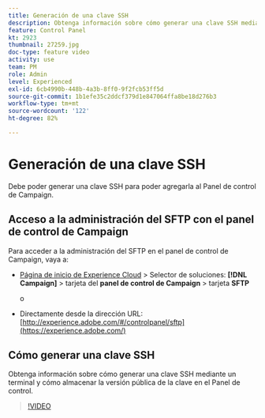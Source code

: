 ```yaml
---
title: Generación de una clave SSH
description: Obtenga información sobre cómo generar una clave SSH mediante un terminal y cómo almacenar la versión pública de la clave en el Panel de control.
feature: Control Panel
kt: 2923
thumbnail: 27259.jpg
doc-type: feature video
activity: use
team: PM
role: Admin
level: Experienced
exl-id: 6cb4990b-448b-4a3b-8ff0-9f2fcb53ff5d
source-git-commit: 1b1efe35c2ddcf379d1e847064ffa8be18d276b3
workflow-type: tm+mt
source-wordcount: '122'
ht-degree: 82%

---
```


# Generación de una clave SSH

Debe poder generar una clave SSH para poder agregarla al Panel de control de Campaign.

## Acceso a la administración del SFTP con el panel de control de Campaign

Para acceder a la administración del SFTP en el panel de control de Campaign, vaya a:

* [Página de inicio de Experience Cloud](https://experience.adobe.com/#/home) > Selector de soluciones: **[!DNL Campaign]** > tarjeta del **panel de control de Campaign** > tarjeta **SFTP**

   o
* Directamente desde la dirección URL: [http://experience.adobe.com/#/controlpanel/sftp](https://experience.adobe.com/)

## Cómo generar una clave SSH

Obtenga información sobre cómo generar una clave SSH mediante un terminal y cómo almacenar la versión pública de la clave en el Panel de control.

>[!VIDEO](https://video.tv.adobe.com/v/27259?quality=12&learn=0n)
